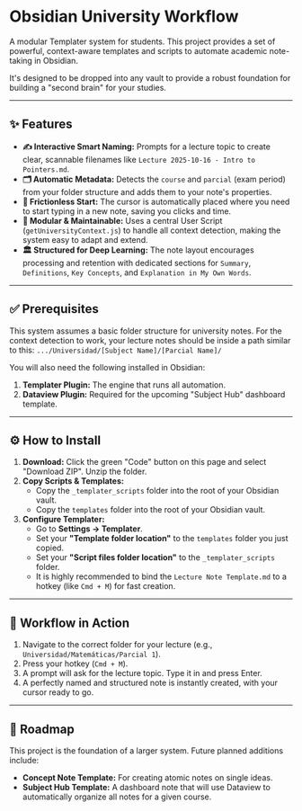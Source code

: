 # Obsidian University Workflow

A modular Templater system for students. This project provides a set of powerful, context-aware templates and scripts to automate academic note-taking in Obsidian.

It's designed to be dropped into any vault to provide a robust foundation for building a "second brain" for your studies.

---

## ✨ Features

-   **✍️ Interactive Smart Naming:** Prompts for a lecture topic to create clear, scannable filenames like `Lecture 2025-10-16 - Intro to Pointers.md`.
-   **🗂️ Automatic Metadata:** Detects the `course` and `parcial` (exam period) from your folder structure and adds them to your note's properties.
-   **🚀 Frictionless Start:** The cursor is automatically placed where you need to start typing in a new note, saving you clicks and time.
-   **🔧 Modular & Maintainable:** Uses a central User Script (`getUniversityContext.js`) to handle all context detection, making the system easy to adapt and extend.
-   **🏛️ Structured for Deep Learning:** The note layout encourages processing and retention with dedicated sections for `Summary`, `Definitions`, `Key Concepts`, and `Explanation in My Own Words`.

---

## ✅ Prerequisites

This system assumes a basic folder structure for university notes. For the context detection to work, your lecture notes should be inside a path similar to this:
`.../Universidad/[Subject Name]/[Parcial Name]/`

You will also need the following installed in Obsidian:
1.  **Templater Plugin:** The engine that runs all automation.
2.  **Dataview Plugin:** Required for the upcoming "Subject Hub" dashboard template.

---

## ⚙️ How to Install

1.  **Download:** Click the green "Code" button on this page and select "Download ZIP". Unzip the folder.
2.  **Copy Scripts & Templates:**
    -   Copy the `_templater_scripts` folder into the root of your Obsidian vault.
    -   Copy the `templates` folder into the root of your Obsidian vault.
3.  **Configure Templater:**
    -   Go to **Settings -> Templater**.
    -   Set your **"Template folder location"** to the `templates` folder you just copied.
    -   Set your **"Script files folder location"** to the `_templater_scripts` folder.
    -   It is highly recommended to bind the `Lecture Note Template.md` to a hotkey (like `Cmd + M`) for fast creation.

---

## 🚀 Workflow in Action

1.  Navigate to the correct folder for your lecture (e.g., `Universidad/Matemáticas/Parcial 1`).
2.  Press your hotkey (`Cmd + M`).
3.  A prompt will ask for the lecture topic. Type it in and press Enter.
4.  A perfectly named and structured note is instantly created, with your cursor ready to go.

---

## 🔮 Roadmap

This project is the foundation of a larger system. Future planned additions include:

-   **Concept Note Template:** For creating atomic notes on single ideas.
-   **Subject Hub Template:** A dashboard note that will use Dataview to automatically organize all notes for a given course.
